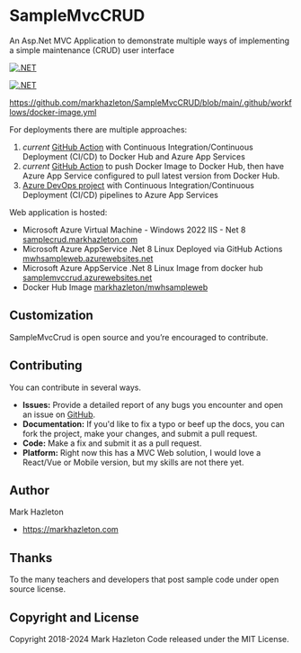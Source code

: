 # SampleMvcCRUD
An Asp.Net MVC Application to demonstrate multiple ways of implementing a simple maintenance (CRUD) user interface

[![.NET](https://github.com/markhazleton/samplemvccrud/actions/workflows/main_mwhsampleweb.yml/badge.svg)]([main_mwhsampleweb.yml](https://github.com/markhazleton/SampleMvcCRUD/blob/main/.github/workflows/main_mwhsampleweb.yml))

[![.NET](https://github.com/markhazleton/samplemvccrud/actions/workflows/docker-image.yml/badge.svg)]([docker-image.yml](https://github.com/markhazleton/SampleMvcCRUD/blob/main/.github/workflows/docker-image.yml))

https://github.com/markhazleton/SampleMvcCRUD/blob/main/.github/workflows/docker-image.yml


For deployments there are multiple approaches:

1)  *current* [GitHub Action](https://github.com/markhazleton/SampleMvcCRUD/actions/workflows/main_mwhsampleweb.yml) with Continuous Integration/Continuous Deployment (CI/CD) to Docker Hub and Azure App Services 
1)  *current* [GitHub Action](https://github.com/markhazleton/SampleMvcCRUD/actions/workflows/docker-image.yml) to push Docker Image to Docker Hub, then have Azure App Service configured to pull latest version from Docker Hub. 
1)  [Azure DevOps project](https://dev.azure.com/markhazleton/SampleMvcCRUD) with Continuous Integration/Continuous Deployment (CI/CD) pipelines to Azure App Services 

Web application is hosted:
- Microsoft Azure Virtual Machine - Windows 2022 IIS - Net 8 [samplecrud.markhazleton.com](https://samplecrud.markhazleton.com/)
- Microsoft Azure AppService .Net 8 Linux Deployed via GitHub Actions [mwhsampleweb.azurewebsites.net](https://mwhsampleweb.azurewebsites.net/) 
- Microsoft Azure AppService .Net 8 Linux Image from docker hub [samplemvccrud.azurewebsites.net](https://samplemvccrud.azurewebsites.net/) 
- Docker Hub Image [markhazleton/mwhsampleweb](https://hub.docker.com/r/markhazleton/mwhsampleweb)

## Customization

SampleMvcCrud is open source and you’re encouraged to contribute.

## Contributing

You can contribute in several ways.
- **Issues:** Provide a detailed report of any bugs you encounter and open an issue on [GitHub](https://github.com/markhazleton/SampleMvcCrud/issues).
- **Documentation:** If you'd like to fix a typo or beef up the docs, you can fork the project, make your changes, and submit a pull request.
- **Code:** Make a fix and submit it as a pull request. 
- **Platform:**  Right now this has a MVC Web solution, I would love a React/Vue or Mobile version, but my skills are not there yet. 

## Author

Mark Hazleton
+ https://markhazleton.com 

## Thanks
To the many teachers and developers that post sample code under open source license.

## Copyright and License
Copyright 2018-2024 Mark Hazleton
Code released under the MIT License.


